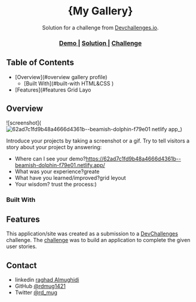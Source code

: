 <!-- Please update value in the {}  -->

<h1 align="center">{My Gallery}</h1>

<div align="center">
   Solution for a challenge from  <a href="http://devchallenges.io" target="_blank">Devchallenges.io</a>.
</div>

<div align="center">
  <h3>
    <a href="https://62ad7c1fd9b48a4666d4361b--beamish-dolphin-f79e01.netlify.app/">
      Demo
    </a>
    <span> | </span>
    <a href="https://62ad7c1fd9b48a4666d4361b--beamish-dolphin-f79e01.netlify.app/">
      Solution
    </a>
    <span> | </span>
    <a href="https://62ad7c1fd9b48a4666d4361b--beamish-dolphin-f79e01.netlify.app/">
      Challenge
    </a>
  </h3>
</div>

<!-- TABLE OF CONTENTS -->

## Table of Contents

- [Overview](#overview gallery profile)
  - [Built With](#built-with HTML&CSS )
- [Features](#features Grid Layo

<!-- OVERVIEW -->

## Overview

![screenshot](![62ad7c1fd9b48a4666d4361b--beamish-dolphin-f79e01 netlify app_](https://user-images.githubusercontent.com/52867161/174427479-6096fdd3-60d1-42a8-809b-ab0744f3b29a.png))

Introduce your projects by taking a screenshot or a gif. Try to tell visitors a story about your project by answering:

- Where can I see your demo?https://62ad7c1fd9b48a4666d4361b--beamish-dolphin-f79e01.netlify.app/
- What was your experience?greate
- What have you learned/improved?grid leyout
- Your wisdom? trust  the process:)

### Built With

<!-- This section should list any major frameworks that you built your project using. Here are a few examples.-->



## Features

<!-- List the features of your application or follow the template. Don't share the figma file here :) -->

This application/site was created as a submission to a [DevChallenges](https://devchallenges.io/challenges) challenge. The [challenge](https://devchallenges.io/challenges/gcbWLxG6wdennelX7b8I) was to build an application to complete the given user stories.







## Contact

- linkedin [raghad Almughidi](https://www.linkedin.com/in/raghad-almughidi/)
- GitHub [@rdmug1421](https://github.com/rdmug1421)
- Twitter [@rd_mug](https://twitter.com/Rd_mug)

